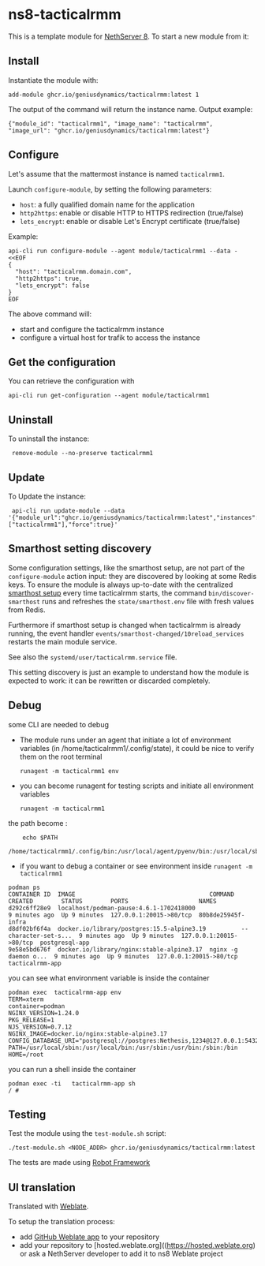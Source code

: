 # ns8-tacticalrmm

This is a template module for [NethServer 8](https://github.com/NethServer/ns8-core).
To start a new module from it:


## Install

Instantiate the module with:

```shell
add-module ghcr.io/geniusdynamics/tacticalrmm:latest 1
```
    

The output of the command will return the instance name.
Output example:

    {"module_id": "tacticalrmm1", "image_name": "tacticalrmm", "image_url": "ghcr.io/geniusdynamics/tacticalrmm:latest"}

## Configure

Let's assume that the mattermost instance is named `tacticalrmm1`.

Launch `configure-module`, by setting the following parameters:
- `host`: a fully qualified domain name for the application
- `http2https`: enable or disable HTTP to HTTPS redirection (true/false)
- `lets_encrypt`: enable or disable Let's Encrypt certificate (true/false)


Example:

```
api-cli run configure-module --agent module/tacticalrmm1 --data - <<EOF
{
  "host": "tacticalrmm.domain.com",
  "http2https": true,
  "lets_encrypt": false
}
EOF
```

The above command will:
- start and configure the tacticalrmm instance
- configure a virtual host for trafik to access the instance

## Get the configuration
You can retrieve the configuration with

```
api-cli run get-configuration --agent module/tacticalrmm1
```

## Uninstall

To uninstall the instance:

```shell
 remove-module --no-preserve tacticalrmm1
```
   

## Update

To Update the instance:

```shell
 api-cli run update-module --data '{"module_url":"ghcr.io/geniusdynamics/tacticalrmm:latest","instances":["tacticalrmm1"],"force":true}'

```
   
## Smarthost setting discovery

Some configuration settings, like the smarthost setup, are not part of the
`configure-module` action input: they are discovered by looking at some
Redis keys.  To ensure the module is always up-to-date with the
centralized [smarthost
setup](https://geniusdynamics.github.io/ns8-core/core/smarthost/) every time
tacticalrmm starts, the command `bin/discover-smarthost` runs and refreshes
the `state/smarthost.env` file with fresh values from Redis.

Furthermore if smarthost setup is changed when tacticalrmm is already
running, the event handler `events/smarthost-changed/10reload_services`
restarts the main module service.

See also the `systemd/user/tacticalrmm.service` file.

This setting discovery is just an example to understand how the module is
expected to work: it can be rewritten or discarded completely.

## Debug

some CLI are needed to debug

- The module runs under an agent that initiate a lot of environment variables (in /home/tacticalrmm1/.config/state), it could be nice to verify them
on the root terminal

    `runagent -m tacticalrmm1 env`

- you can become runagent for testing scripts and initiate all environment variables
  
    `runagent -m tacticalrmm1`

 the path become : 
```
    echo $PATH
    /home/tacticalrmm1/.config/bin:/usr/local/agent/pyenv/bin:/usr/local/sbin:/usr/local/bin:/usr/sbin:/usr/bin:/usr/
```

- if you want to debug a container or see environment inside
 `runagent -m tacticalrmm1`
 ```
podman ps
CONTAINER ID  IMAGE                                      COMMAND               CREATED        STATUS        PORTS                    NAMES
d292c6ff28e9  localhost/podman-pause:4.6.1-1702418000                          9 minutes ago  Up 9 minutes  127.0.0.1:20015->80/tcp  80b8de25945f-infra
d8df02bf6f4a  docker.io/library/postgres:15.5-alpine3.19          --character-set-s...  9 minutes ago  Up 9 minutes  127.0.0.1:20015->80/tcp  postgresql-app
9e58e5bd676f  docker.io/library/nginx:stable-alpine3.17  nginx -g daemon o...  9 minutes ago  Up 9 minutes  127.0.0.1:20015->80/tcp  tacticalrmm-app
```

you can see what environment variable is inside the container
```
podman exec  tacticalrmm-app env
TERM=xterm
container=podman
NGINX_VERSION=1.24.0
PKG_RELEASE=1
NJS_VERSION=0.7.12
NGINX_IMAGE=docker.io/nginx:stable-alpine3.17
CONFIG_DATABASE_URI="postgresql://postgres:Nethesis,1234@127.0.0.1:5432/toto"
PATH=/usr/local/sbin:/usr/local/bin:/usr/sbin:/usr/bin:/sbin:/bin
HOME=/root
```

you can run a shell inside the container

```
podman exec -ti   tacticalrmm-app sh
/ # 
```
## Testing

Test the module using the `test-module.sh` script:


    ./test-module.sh <NODE_ADDR> ghcr.io/geniusdynamics/tacticalrmm:latest

The tests are made using [Robot Framework](https://robotframework.org/)

## UI translation

Translated with [Weblate](https://hosted.weblate.org/projects/ns8/).

To setup the translation process:

- add [GitHub Weblate app](https://docs.weblate.org/en/latest/admin/continuous.html#github-setup) to your repository
- add your repository to [hosted.weblate.org]((https://hosted.weblate.org) or ask a NethServer developer to add it to ns8 Weblate project
